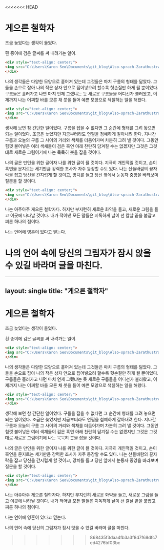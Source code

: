 <<<<<<< HEAD
# 게으른 철학자

조금 늦었다는 생각이 들었다.

흰 종이에 검은 글씨를 써 내려가는 일이.

```html
<div style="text-align: center;">
<img src="C:\Users\Karon Seo\Documents\git_blog\Also-sprach-Zarathustra.github.io\_images\21-11-24-2.jpg" alt="21-11-24-2" style="zoom:33%;" />
</div>
```

 나의 생각들은 다양한 모양으로 흩어져 있는데 그것들은 마치 구름의 형태를 닮았다. 그들을 손으로 잡아 나의 작은 상자 안으로 집어넣으려 할수록 헛손질만 하게 될 뿐이었다. 구름들은 흘러가고 나면 마치 언제 그랬냐는 듯 새로운 구름들을 어디선가 불러왔고, 이제까지 나는 어찌할 바를 모른 채 붓을 들어 예쁜 모양으로 색칠하는 일을 해왔다.

```html
<div style="text-align: center;">
<img src="C:\Users\Karon Seo\Documents\git_blog\Also-sprach-Zarathustra.github.io\_images\21-11-24-1.jpg" alt="21-11-24-1" style="zoom: 33%;" />
</div>
```

생각해 보면 참 간단한 일이었다. 구름을 잡을 수 없다면 그 순간에 형태를 그려 놓으면 되는 일이었다. 조금은 늦었지만 지금부터라도 연필을 첨예하게 갈아내려 한다. 지나간 구름과 오늘의 구름 그 사이의 거리와 색채를 더듬어가며 차분히 그려 낼 것이다. 그동안 힘껏 불어넣은 여러 색채들이 검은 흑연 아래 찬란히 담겨질 수는 없겠지만 그것은 그것대로 새로운 그림이기에 나는 묵묵히 붓을 잡을 것이다.

나의 글은 만인을 위한 글이자 나를 위한 글이 될 것이다. 지극히 개인적일 것이고, 손이 흑연을 문지르는 세기만큼 강력한 조사가 자주 등장할 수도 있다. 나는 산들바람의 끝자락을 잡고 당신을 간지럽게 할 것이고, 망치를 들고 당신 앞에서 눈동자 중앙을 바라보며 질문을 할 것이다.



```html
<div style="text-align: center;">
<img src="C:\Users\Karon Seo\Documents\git_blog\Also-sprach-Zarathustra.github.io\_images\21-11-24-3.jpg" alt="21-11-24-3" style="zoom:33%;" />
</div>
```

나는 아주아주 게으른 철학자다. 하지만 부지런히 새로운 화약을 들고, 새로운 그림을 들고 이곳에 나타날 것이다. 내가 적어낸 모든 말들은 지독하게 날이 선 칼날 끝을 붙잡고 찌른 하나의 점이다.



나는 언어에 영혼이 있다고 믿는다.

나의 언어 속에 당신의 그림자가 잠시 앉을 수 있길 바라며 글을 마친다.
=======
---
layout: single
title:  "게으른 철학자"
---

# 게으른 철학자

조금 늦었다는 생각이 들었다.

흰 종이에 검은 글씨를 써 내려가는 일이.

```html
<div style="text-align: center;">
<img src="C:\Users\Karon Seo\Documents\git_blog\Also-sprach-Zarathustra.github.io\_images\21-11-24-2.jpg" alt="21-11-24-2" style="zoom:33%;" />
</div>
```

 나의 생각들은 다양한 모양으로 흩어져 있는데 그것들은 마치 구름의 형태를 닮았다. 그들을 손으로 잡아 나의 작은 상자 안으로 집어넣으려 할수록 헛손질만 하게 될 뿐이었다. 구름들은 흘러가고 나면 마치 언제 그랬냐는 듯 새로운 구름들을 어디선가 불러왔고, 이제까지 나는 어찌할 바를 모른 채 붓을 들어 예쁜 모양으로 색칠하는 일을 해왔다.

```html
<div style="text-align: center;">
<img src="C:\Users\Karon Seo\Documents\git_blog\Also-sprach-Zarathustra.github.io\_images\21-11-24-1.jpg" alt="21-11-24-1" style="zoom: 33%;" />
</div>
```

생각해 보면 참 간단한 일이었다. 구름을 잡을 수 없다면 그 순간에 형태를 그려 놓으면 되는 일이었다. 조금은 늦었지만 지금부터라도 연필을 첨예하게 갈아내려 한다. 지나간 구름과 오늘의 구름 그 사이의 거리와 색채를 더듬어가며 차분히 그려 낼 것이다. 그동안 힘껏 불어넣은 여러 색채들이 검은 흑연 아래 찬란히 담겨질 수는 없겠지만 그것은 그것대로 새로운 그림이기에 나는 묵묵히 붓을 잡을 것이다.

나의 글은 만인을 위한 글이자 나를 위한 글이 될 것이다. 지극히 개인적일 것이고, 손이 흑연을 문지르는 세기만큼 강력한 조사가 자주 등장할 수도 있다. 나는 산들바람의 끝자락을 잡고 당신을 간지럽게 할 것이고, 망치를 들고 당신 앞에서 눈동자 중앙을 바라보며 질문을 할 것이다.



```html
<div style="text-align: center;">
<img src="C:\Users\Karon Seo\Documents\git_blog\Also-sprach-Zarathustra.github.io\_images\21-11-24-3.jpg" alt="21-11-24-3" style="zoom:33%;" />
</div>
```

나는 아주아주 게으른 철학자다. 하지만 부지런히 새로운 화약을 들고, 새로운 그림을 들고 이곳에 나타날 것이다. 내가 적어낸 모든 말들은 지독하게 날이 선 칼날 끝을 붙잡고 찌른 하나의 점이다.



나는 언어에 영혼이 있다고 믿는다.

나의 언어 속에 당신의 그림자가 잠시 앉을 수 있길 바라며 글을 마친다.
>>>>>>> 868435f3daa4fb3a3f8d7f68dfc7ed4276bf03bc
